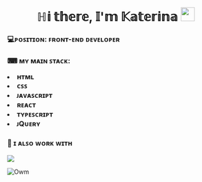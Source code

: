 
<h1 align="center">ℍ𝕚 𝕥𝕙𝕖𝕣𝕖, 𝕀'𝕞 𝕂𝕒𝕥𝕖𝕣𝕚𝕟𝕒
<img src="https://github.com/blackcater/blackcater/raw/main/images/Hi.gif" height="32"/></h1>
<h3>💻ᴘᴏꜱɪᴛɪᴏɴ: ꜰʀᴏɴᴛ-ᴇɴᴅ ᴅᴇᴠᴇʟᴏᴘᴇʀ</h3>
<h3>⌨ ᴍʏ ᴍᴀɪɴ ꜱᴛᴀᴄᴋ:
<p>
<li> ʜᴛᴍʟ </li>                            
<li> ᴄꜱꜱ </li>
<li> ᴊᴀᴠᴀꜱᴄʀɪᴘᴛ </li>
<li> ʀᴇᴀᴄᴛ </li>
<li> ᴛʏᴘᴇꜱᴄʀɪᴘᴛ </li>
<li> ᴊQᴜᴇʀʏ </li>

<h3> 📁 ɪ ᴀʟꜱᴏ ᴡᴏʀᴋ ᴡɪᴛʜ</h3>
<p>
<p>
  <a href="https://skillicons.dev">
    <img src="https://skillicons.dev/icons?i=git,bootstrap,sass,nodejs,figma" />
  </a>
</p>

![Owm](https://user-images.githubusercontent.com/105393600/193914050-e8dcf5cb-152b-4420-9c35-ed60b918bfb5.gif)





<!--
**Kate-Tikh/Kate-Tikh** is a ✨ _special_ ✨ repository because its `README.md` (this file) appears on your GitHub profile.

Here are some ideas to get you started:

- 🔭 I’m currently working on ...
- 🌱 I’m currently learning ...
- 👯 I’m looking to collaborate on ...
- 🤔 I’m looking for help with ...
- 💬 Ask me about ...
- 📫 How to reach me: ...
- 😄 Pronouns: ...
- ⚡ Fun fact: ...
-->

